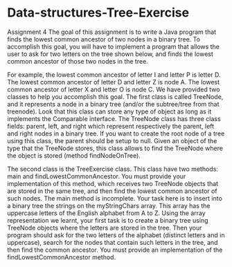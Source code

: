 # Data-structures-Tree-Exercise
Assignment 4
The goal of this assignment is to write a Java program that finds the lowest common ancestor of two nodes in a binary tree. 
To accomplish this goal, you will have to implement a program that allows the user to ask for two letters on the tree shown below, 
and finds the lowest common ancestor of those two nodes in the tree. 
 
For example, the lowest common ancestor of letter I and letter P is letter D. 
The lowest common ancestor of letter D and letter Z is node A. The lowest common ancestor of letter X and letter O is node C.
We have provided two classes to help you accomplish this goal. 
The first class is called TreeNode, and it represents a node in a binary tree 
(and/or the subtree/tree from that treenode). 
Look that this class can store any type of object as long as it implements the Comparable interface. 
The TreeNode class has three class fields: parent, left, and right which represent respectively 
the parent, left and right nodes in a binary tree. If you want to create the root node of a tree using this class,
the parent should be setup to null. Given an object of the type that the TreeNode stores,
this class allows to find the TreeNode where the object is stored (method findNodeOnTree).

The second class is the TreeExercise class. This class have two methods:
main and findLowestCommonAncestor. 
You must provide your implementation of this method, which receives two TreeNode objects that are stored in the same tree, 
and then find the lowest common ancestor of such nodes. 
The main method is incomplete. Your task here is to insert into a binary tree the strings on the myStringChars array. 
This array has the uppercase letters of the English alphabet from A to Z. Using the array representation we learnt,
your first task is to create a binary tree using TreeNode objects where the letters are stored in the tree. Then your program should ask for the two letters of the alphabet (distinct letters and in uppercase), search for the nodes that contain such letters in the tree, and then find the common ancestor. You must provide an implementation of the findLowestCommonAncestor method.
